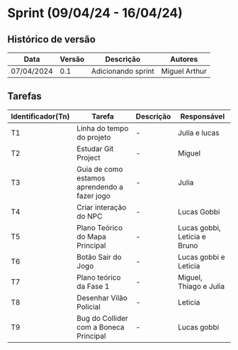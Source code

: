 # Sprint (09/04/24 - 16/04/24)

## Histórico de versão

|Data|Versão|Descrição|Autores|
|--|--|--|--|
|07/04/2024|0.1|Adicionando sprint|Miguel Arthur|

## Tarefas

|Identificador(Tn)|Tarefa|Descrição|Responsável|
|--|--|--|--|
|T1|Linha do tempo do projeto|-|Julia e lucas|
|T2|Estudar Git Project|-|Miguel|
|T3|Guia de como estamos aprendendo a fazer jogo|-|Julia|
|T4|Criar interação do NPC|-|Lucas Gobbi|
|T5|Plano Teórico do Mapa Principal|-|Lucas gobbi, Leticia e Bruno|
|T6|Botão Sair do Jogo|-|Lucas gobbi e Leticia|
|T7|Plano teórico da Fase 1|-|Miguel, Thiago e Julia|
|T8|Desenhar Vilão Policial|-|Leticia|
|T9|Bug do Collider com a Boneca Principal|-|Lucas gobbi|



